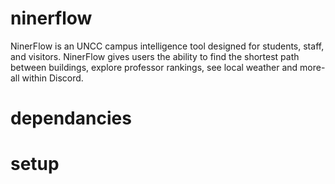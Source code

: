 # ninerflow
NinerFlow is an UNCC campus intelligence tool designed for students, staff, and visitors. NinerFlow gives users the ability to find the shortest path between buildings, explore professor rankings, see local weather and more- all within Discord.

# dependancies

# setup
